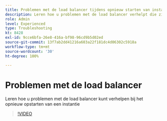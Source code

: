 ```yaml
---
title: Problemen met de load balancer tijdens opnieuw starten van instantie
description: Leren hoe u problemen met de load balancer verhelpt die zijn opgetreden tijdens het opnieuw opstarten van een instantie
role: Admin
level: Experienced
type: Troubleshooting
kt: 8428
exl-id: 9cce6bfa-26e8-416a-bf98-96cd9b5d02ed
source-git-commit: 13f7ab2dd41216a603a22f181dc4d06302c5918a
workflow-type: tm+mt
source-wordcount: '30'
ht-degree: 100%

---
```


# Problemen met de load balancer

Leren hoe u problemen met de load balancer kunt verhelpen bij het opnieuw opstarten van een instantie
>[!VIDEO](https://video.tv.adobe.com/v/335984?quality=12&learn=on)
